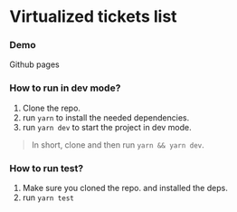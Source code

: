 # Virtualized tickets list

### Demo

Github pages

### How to run in dev mode?

1. Clone the repo.
2. run `yarn` to install the needed dependencies.
3. run `yarn dev` to start the project in dev mode.

> In short, clone and then run `yarn && yarn dev`.

### How to run test?

1. Make sure you cloned the repo. and installed the deps.
2. run `yarn test`
